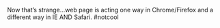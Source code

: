<!--
id: 1522017201
link: http://kevinisom.info/post/1522017201/now-thats-strange-web-page-is-acting-one-way-in
slug: now-thats-strange-web-page-is-acting-one-way-in
date: Tue Nov 09 2010 16:56:31 GMT+1300 (NZDT)
raw: {"blog_name":"kevinisom","id":1522017201,"post_url":"http://kevinisom.info/post/1522017201/now-thats-strange-web-page-is-acting-one-way-in","slug":"now-thats-strange-web-page-is-acting-one-way-in","type":"text","date":"2010-11-09 03:56:31 GMT","timestamp":1289274991,"state":"published","format":"html","reblog_key":"kpca5eZ3","tags":[],"short_url":"http://tmblr.co/Zw68Yy1Qk2En","highlighted":[],"feed_item":"http://twitter.com/kev_nz/statuses/1842220319641600","from_feed_id":"650289","note_count":0,"title":null,"body":"<p>Now that&#8217;s strange&#8230;web page is acting one way in Chrome/Firefox and a different way in IE AND Safari. #notcool</p>"}
publish: 2010-11-09
tags: 
title: null
-->


Now that’s strange…web page is acting one way in Chrome/Firefox and a
different way in IE AND Safari. \#notcool


